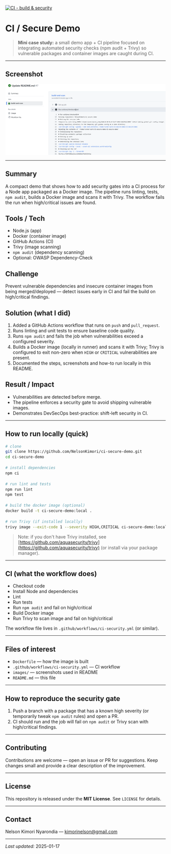 [![CI - build & security](https://github.com/NelsonKimori/ci-secure-demo/actions/workflows/ci.yml/badge.svg)](https://github.com/NelsonKimori/ci-secure-demo/actions/workflows/ci.yml)
# CI / Secure Demo

> **Mini case study:** a small demo app + CI pipeline focused on integrating automated security checks (npm audit + Trivy) so vulnerable packages and container images are caught during CI.

---

## Screenshot

![CI workflow run](images/ci-run.png)

---

## Summary

A compact demo that shows how to add security gates into a CI process for a Node app packaged as a Docker image. The pipeline runs linting, tests, `npm audit`, builds a Docker image and scans it with Trivy. The workflow fails the run when high/critical issues are found.

## Tools / Tech

* Node.js (app)
* Docker (container image)
* GitHub Actions (CI)
* Trivy (image scanning)
* `npm audit` (dependency scanning)
* Optional: OWASP Dependency-Check

## Challenge

Prevent vulnerable dependencies and insecure container images from being merged/deployed — detect issues early in CI and fail the build on high/critical findings.

## Solution (what I did)

1. Added a GitHub Actions workflow that runs on `push` and `pull_request`.
2. Runs linting and unit tests to ensure baseline code quality.
3. Runs `npm audit` and fails the job when vulnerabilities exceed a configured severity.
4. Builds a Docker image (locally in runner) and scans it with Trivy; Trivy is configured to exit non-zero when `HIGH` or `CRITICAL` vulnerabilities are present.
5. Documented the steps, screenshots and how-to run locally in this README.

## Result / Impact

* Vulnerabilities are detected before merge.
* The pipeline enforces a security gate to avoid shipping vulnerable images.
* Demonstrates DevSecOps best-practice: shift-left security in CI.

---

## How to run locally (quick)

```bash
# clone
git clone https://github.com/NelsonKimori/ci-secure-demo.git
cd ci-secure-demo

# install dependencies
npm ci

# run lint and tests
npm run lint
npm test

# build the docker image (optional)
docker build -t ci-secure-demo:local .

# run Trivy (if installed locally)
trivy image --exit-code 1 --severity HIGH,CRITICAL ci-secure-demo:local
```

> Note: if you don't have Trivy installed, see [https://github.com/aquasecurity/trivy](https://github.com/aquasecurity/trivy) (or install via your package manager).

---

## CI (what the workflow does)

* Checkout code
* Install Node and dependencies
* Lint
* Run tests
* Run `npm audit` and fail on high/critical
* Build Docker image
* Run Trivy to scan image and fail on high/critical

The workflow file lives in `.github/workflows/ci-security.yml` (or similar).

---

## Files of interest

* `Dockerfile` — how the image is built
* `.github/workflows/ci-security.yml` — CI workflow
* `images/` — screenshots used in README
* `README.md` — this file

---

## How to reproduce the security gate

1. Push a branch with a package that has a known high severity (or temporarily tweak `npm audit` rules) and open a PR.
2. CI should run and the job will fail on `npm audit` or Trivy scan with high/critical findings.

---

## Contributing

Contributions are welcome — open an issue or PR for suggestions. Keep changes small and provide a clear description of the improvement.

---

## License

This repository is released under the **MIT License**. See `LICENSE` for details.

---

## Contact

Nelson Kimori Nyarondia — [kimorinelson@gmail.com](mailto:kimorinelson@gmail.com)

---

*Last updated:* 2025-01-17
